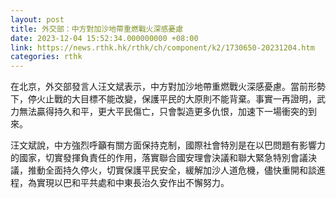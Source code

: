 ```yaml
---
layout: post
title: 外交部：中方對加沙地帶重燃戰火深感憂慮
date: 2023-12-04 15:52:34.000000000 +08:00
link: https://news.rthk.hk/rthk/ch/component/k2/1730650-20231204.htm
categories: rthk
---
```


在北京，外交部發言人汪文斌表示，中方對加沙地帶重燃戰火深感憂慮。當前形勢下，停火止戰的大目標不能改變，保護平民的大原則不能背棄。事實一再證明，武力無法贏得持久和平，更大平民傷亡，只會製造更多仇恨，加速下一場衝突的到來。

汪文斌說，中方強烈呼籲有關方面保持克制，國際社會特別是在以巴問題有影響力的國家，切實發揮負責任的作用，落實聯合國安理會決議和聯大緊急特別會議決議，推動全面持久停火，切實保護平民安全，緩解加沙人道危機，儘快重開和談進程，為實現以巴和平共處和中東長治久安作出不懈努力。
